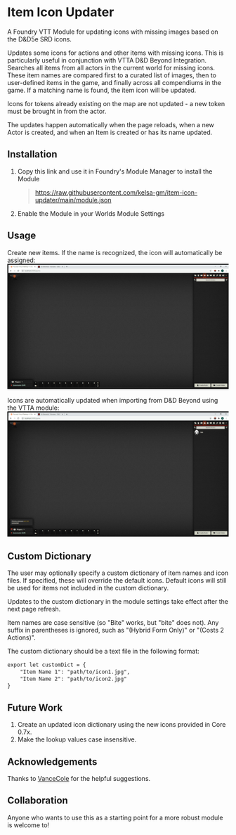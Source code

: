 # Item Icon Updater
A Foundry VTT Module for updating icons with missing images based on the D&amp;D5e SRD icons.

Updates some icons for actions and other items with missing icons. This is particularly useful in conjunction with VTTA D&D Beyond Integration. Searches all items from all actors in the current world for missing icons. These item names are compared first to a curated list of images, then to user-defined items in the game, and finally across all compendiums in the game. If a matching name is found, the item icon will be updated.

Icons for tokens already existing on the map are not updated - a new token must be brought in from the actor.

The updates happen automatically when the page reloads, when a new Actor is created, and when an Item is created or has its name updated.

## Installation
1. Copy this link and use it in Foundry's Module Manager to install the Module

    > https://raw.githubusercontent.com/kelsa-gm/item-icon-updater/main/module.json
    
2. Enable the Module in your Worlds Module Settings

## Usage
Create new items. If the name is recognized, the icon will automatically be assigned:
![](new_actor.gif)

Icons are automatically updated when importing from D&D Beyond using the VTTA module:
![](beyond.gif)

## Custom Dictionary
The user may optionally specify a custom dictionary of item names and icon files. If specified, these will override the default icons. Default icons will still be used for items not included in the custom dictionary. 

Updates to the custom dictionary in the module settings take effect after the next page refresh. 

Item names are case sensitive (so "Bite" works, but "bite" does not). Any suffix in parentheses is ignored, such as "(Hybrid Form Only)" or "(Costs 2 Actions)".

The custom dictionary should be a text file in the following format:

```
export let customDict = {
    "Item Name 1": "path/to/icon1.jpg", 
    "Item Name 2": "path/to/icon2.jpg"
}
```

## Future Work
1. Create an updated icon dictionary using the new icons provided in Core 0.7x. 
2. Make the lookup values case insensitive.

## Acknowledgements
Thanks to [VanceCole](https://github.com/VanceCole) for the helpful suggestions.


## Collaboration
Anyone who wants to use this as a starting point for a more robust module is welcome to!
